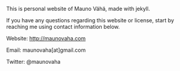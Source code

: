 This is personal website of Mauno Vähä, made with jekyll.

If you have any questions regarding this website or license, start by reaching me using contact information below.

Website:
http://maunovaha.com

Email:
maunovaha[at]gmail.com

Twitter:
@maunovaha
